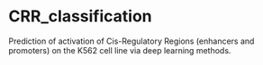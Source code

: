 # CRR_classification
Prediction of activation of Cis-Regulatory Regions (enhancers and promoters) on the K562 cell line via deep learning methods.
